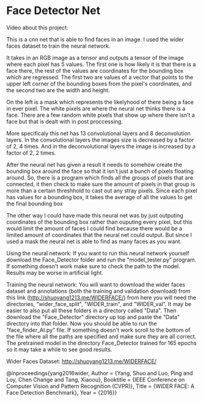 # Face Detector Net

Video about this project: 
 
 
This is a cnn net that is able to find faces in an image. I used the wider faces dataset to train the neural network.

It takes in an RGB image as a tensor and outputs a tensor of the image where each pixel has 5 values. The first one is how likely it is that there is a face there, the rest of the values are coordinates for the bounding box which are regressed. The first two are values of a vector that points to the upper left corner of the bounding boxes from the pixel's coordinates, and the second two are the width and height.

On the left is a mask which represents the likelyhood of there being a face in ever pixel. The white pixels are where the neural net thinks there is a face. There are a few random white pixels that show up where there isn't a face but that is dealt with in post proccessing.

More specificaly this net has 13 convolutional layers and 8 deconvolution layers. In the convolutional layers the images size is decreased by a factor of 2, 4 times. And in the deconvolutional layers the image is increased by a factor of 2, 2 times.

After the neural net has given a result it needs to somehow create the bounding box around the face so that it isn't just a bunch of pixels floating around. So, there is a program which finds all the groups of pixels that are connected, it then check to make sure the amount of pixels in that group is more than a certain threshhold to cast out any stray pixels. Since each pixel has values for a bounding box, it takes the average of all the values to get the final bounding box

The other way I could have made this neural net was by just outputing coordinates of the bounding box rather than ouputing every pixel, but this would limit the amount of faces I could find because there would be a limited amount of coordinates that the neural net could output. But since I used a mask the neural net is able to find as many faces as you want.



Using the neural network:
If you want to run this neural network yourself download the Face_Detector folder and run the "model_tester.py" program. If something doesn't work make sure to check the path to the model. Results may be worse in artificial light.

Training the neural network:
You will want to download the wider faces dataset and annotations (both the training and validation download) from this link (http://shuoyang1213.me/WIDERFACE/) from here you will need the directories, "wider_face_split", "WIDER_train", and "WIDER_val". It may be easier to also put all these folders in a directory called "Data". Then download the "Face_Detector" directory up top and paste the "Data" directory into that folder. Now you should be able to run the "face_finder_AI.py" file. If something doesn't work scroll to the bottom of the file where all the paths are specified and make sure they are all correct. The pretrained model in the directory Face_Detector trained for 165 epochs so it may take a while to see good results.


Wider Faces Dataset: http://shuoyang1213.me/WIDERFACE/

@inproceedings{yang2016wider,
	Author = {Yang, Shuo and Luo, Ping and Loy, Chen Change and Tang, Xiaoou},
	Booktitle = {IEEE Conference on Computer Vision and Pattern Recognition (CVPR)},
	Title = {WIDER FACE: A Face Detection Benchmark},
	Year = {2016}}
